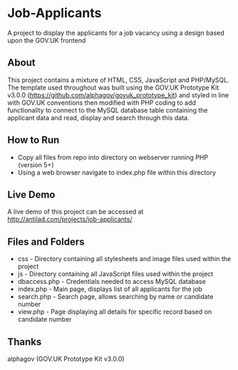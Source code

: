 # Job-Applicants
A project to display the applicants for a job vacancy using a design based upon the GOV.UK frontend

## About
This project contains a mixture of HTML, CSS, JavaScript and PHP/MySQL. The template used throughout was built using the GOV.UK Prototype Kit v3.0.0 (https://github.com/alphagov/govuk_prototype_kit) and styled in line with GOV.UK conventions then modified with PHP coding to add functionality to connect to the MySQL database table containing the applicant data and read, display and search through this data.

## How to Run
+ Copy all files from repo into directory on webserver running PHP (version 5+)
+ Using a web browser navigate to index.php file within this directory

## Live Demo
A live demo of this project can be accessed at http://antilad.com/projects/job-applicants/

## Files and Folders
+ css - Directory containing all stylesheets and image files used within the project
+ js - Directory containing all JavaScript files used within the project
+ dbaccess.php - Credentials needed to access MySQL database
+ index.php - Main page, displays list of all applicants for the job
+ search.php - Search page, allows searching by name or candidate number
+ view.php - Page displaying all details for specific record based on candidate number

## Thanks
alphagov (GOV.UK Prototype Kit v3.0.0)
